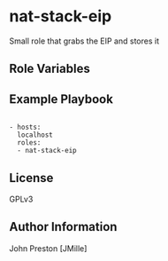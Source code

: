 nat-stack-eip
=============

Small role that grabs the EIP and stores it


Role Variables
--------------

Example Playbook
----------------

```

- hosts:
  localhost
  roles:
  - nat-stack-eip

```

License
-------

GPLv3

Author Information
------------------

John Preston [JMille]

